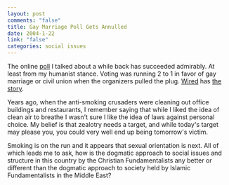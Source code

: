 ```yaml
--- 
layout: post
comments: "false"
title: Gay Marriage Poll Gets Annulled
date: 2004-1-22
link: "false"
categories: social issues
---
```

The online <a href="http://www.zanshin.net/blogs/000336.html" title="Cast your vote">poll</a> I talked about a while back has succeeded admirably. At least from my humanist stance. Voting was running 2 to 1 in favor of gay marriage or civil union when the organizers pulled the plug. <a href="http://www.wired.com/" title="wired">Wired</a> has <a href="http://www.wired.com/news/culture/0,1284,61982,00.html" title="Gay Marriage Poll Gets Annulled">the story</a>.

Years ago, when the anti-smoking crusaders were cleaning out office buildings and restaurants, I remember saying that while I liked the idea of clean air to breathe I wasn't sure I like the idea of laws against personal choice. My belief is that zealotry needs a target, and while today's target may please you, you could very well end up being tomorrow's victim.

Smoking is on the run and it appears that sexual orientation is next. All of which leads me to ask, how is the dogmatic approach to social issues and structure in this country by the Christian Fundamentalists any better or different than the dogmatic approach to society held by Islamic Fundamentalists in the Middle East?
